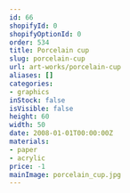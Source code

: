 ```yaml
---
id: 66
shopifyId: 0
shopifyOptionId: 0
order: 534
title: Porcelain cup
slug: porcelain-cup
url: art-works/porcelain-cup
aliases: []
categories:
- graphics
inStock: false
isVisible: false
height: 60
width: 50
date: 2008-01-01T00:00:00Z
materials:
- paper
- acrylic
price: -1
mainImage: porcelain_cup.jpg
---
```

